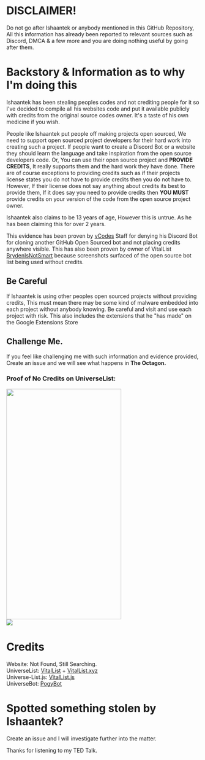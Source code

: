 # DISCLAIMER!
Do not go after Ishaantek or anybody mentioned in this GitHub Repository, All this information has already been reported to relevant sources such as Discord, DMCA & a few more and you are doing nothing useful by going after them.

# Backstory & Information as to why I'm doing this
Ishaantek has been stealing peoples codes and not crediting people for it so I've decided to compile all his websites code and put it available publicly with credits from the original source codes owner. It's a taste of his own medicine if you wish.

People like Ishaantek put people off making projects open sourced, We need to support open sourced project developers for their hard work into creating such a project. If people want to create a Discord Bot or a website they should learn the language and take inspiration from the open source developers code. Or, You can use their open source project and **PROVIDE CREDITS**, It really supports them and the hard work they have done. There are of course exceptions to providing credits such as if their projects license states you do not have to provide credits then you do not have to. However, If their license does not say anything about credits its best to provide them, If it does say you need to provide credits then **YOU MUST** provide credits on your version of the code from the open source project owner.

Ishaantek also claims to be 13 years of age, However this is untrue. As he has been claiming this for over 2 years.

This evidence has been proven by [vCodes](https://vcodes.xyz) Staff for denying his Discord Bot for cloning another GitHub Open Sourced bot and not placing credits anywhere visible. This has also been proven by owner of VitalList [BrydenIsNotSmart](https://github.com/BrydenIsNotSmart) because screenshots surfaced of the open source bot list being used without credits.

## Be Careful
If Ishaantek is using other peoples open sourced projects without providing credits, This must mean there may be some kind of malware embedded into each project without anybody knowing. Be careful and visit and use each project with risk. This also includes the extensions that he "has made" on the Google Extensions Store

## Challenge Me.
If you feel like challenging me with such information and evidence provided, Create an issue and we will see what happens in **The Octagon.**

### Proof of No Credits on UniverseList:
<img src="https://cdn.discordapp.com/attachments/993577486728298637/1047662499689922642/unknown.png" style="width:300px; height:600px;">
<br>
<img src="https://i.postimg.cc/pXdksT9K/image.png">

# Credits
Website: Not Found, Still Searching.<br>
UniverseList: [VitalList](https://github.com/vitaldevelopment/vitallist) + [VitalList.xyz](https://vitallist.xyz)<br>
Universe-List.js: [VitalList.js](https://www.npmjs.com/package/vitallist.js)<br>
UniverseBot: [PogyBot](https://github.com/peterhanania/Pogy)

# Spotted something stolen by Ishaantek?
Create an issue and I will investigate further into the matter.

Thanks for listening to my TED Talk.
